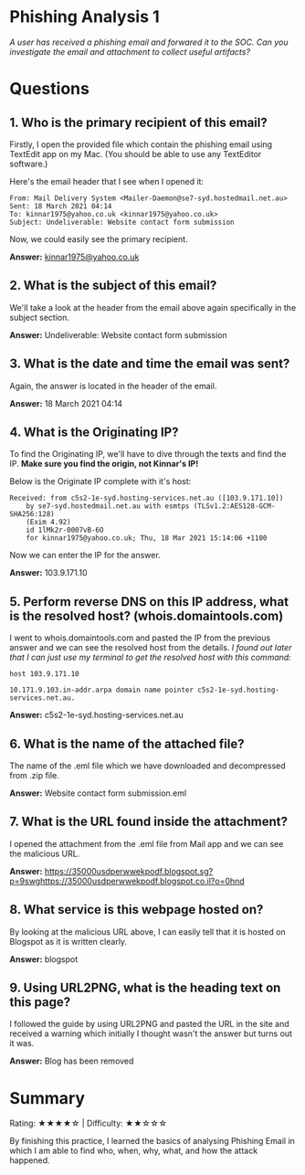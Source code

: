 # Phishing Analysis 1

*A user has received a phishing email and forwared it to the SOC. Can you investigate the email and attachment to collect useful artifacts?*

# Questions

## 1. Who is the primary recipient of this email?

Firstly, I open the provided file which contain the phishing email using TextEdit app on my Mac. (You should be able to use any TextEditor software.)

Here's the email header that I see when I opened it:

```
From: Mail Delivery System <Mailer-Daemon@se7-syd.hostedmail.net.au>
Sent: 18 March 2021 04:14
To: kinnar1975@yahoo.co.uk <kinnar1975@yahoo.co.uk>
Subject: Undeliverable: Website contact form submission
```

Now, we could easily see the primary recipient.

**Answer:** kinnar1975@yahoo.co.uk

## 2. What is the subject of this email?

We'll take a look at the header from the email above again specifically in the subject section.

**Answer:** Undeliverable: Website contact form submission

## 3. What is the date and time the email was sent?

Again, the answer is located in the header of the email.

**Answer:** 18 March 2021 04:14

## 4. What is the Originating IP?

To find the Originating IP, we'll have to dive through the texts and find the IP. **Make sure you find the origin, not Kinnar's IP!**

Below is the Originate IP complete with it's host:

```
Received: from c5s2-1e-syd.hosting-services.net.au ([103.9.171.10])
	by se7-syd.hostedmail.net.au with esmtps (TLSv1.2:AES128-GCM-SHA256:128)
	(Exim 4.92)
	id 1lMk2r-0007vB-6O
	for kinnar1975@yahoo.co.uk; Thu, 18 Mar 2021 15:14:06 +1100
```

Now we can enter the IP for the answer.

**Answer:** 103.9.171.10

## 5. Perform reverse DNS on this IP address, what is the resolved host? (whois.domaintools.com)

I went to whois.domaintools.com and pasted the IP from the previous answer and we can see the resolved host from the details. *I found out later that I can just use my terminal to get the resolved host with this command:*

```
host 103.9.171.10

10.171.9.103.in-addr.arpa domain name pointer c5s2-1e-syd.hosting-services.net.au.
```

**Answer:** c5s2-1e-syd.hosting-services.net.au

## 6. What is the name of the attached file?

The name of the .eml file which we have downloaded and decompressed from .zip file.

**Answer:** Website contact form submission.eml

## 7. What is the URL found inside the attachment?

I opened the attachment from the .eml file from Mail app and we can see the malicious URL.

**Answer:** https://35000usdperwwekpodf.blogspot.sg?p=9swghttps://35000usdperwwekpodf.blogspot.co.il?o=0hnd

## 8. What service is this webpage hosted on?

By looking at the malicious URL above, I can easily tell that it is hosted on Blogspot as it is written clearly.

**Answer:** blogspot

## 9. Using URL2PNG, what is the heading text on this page?

I followed the guide by using URL2PNG and pasted the URL in the site and received a warning which initially I thought wasn't the answer but turns out it was.

**Answer:** Blog has been removed

# Summary

Rating: ★★★★☆ | Difficulty: ★★☆☆☆

By finishing this practice, I learned the basics of analysing Phishing Email in which I am able to find who, when, why, what, and how the attack happened.